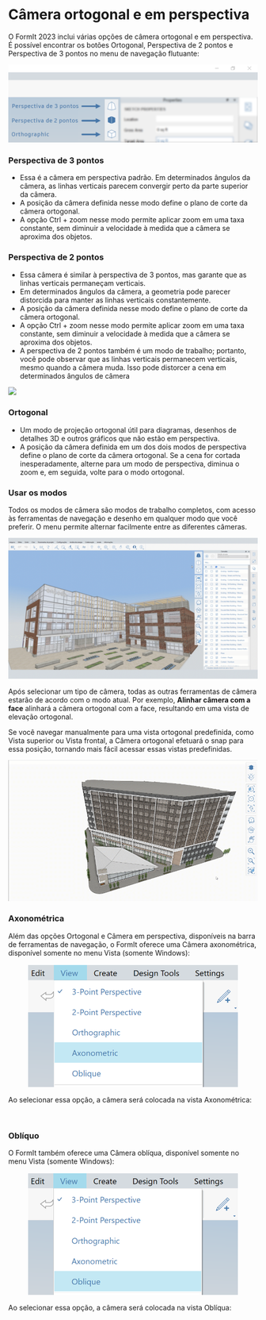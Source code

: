 # Câmera ortogonal e em perspectiva

O FormIt 2023 inclui várias opções de câmera ortogonal e em perspectiva. É possível encontrar os botões Ortogonal, Perspectiva de 2 pontos e Perspectiva de 3 pontos no menu de navegação flutuante:

![Botões de vista de câmera de perspectiva de 3 pontos (superior), perspectiva de 2 pontos (meio) e ortogonal (inferior)](../.gitbook/assets/camera-2point-floating-nav-blurred.png)

### Perspectiva de 3 pontos

* Essa é a câmera em perspectiva padrão. Em determinados ângulos da câmera, as linhas verticais parecem convergir perto da parte superior da câmera.
* A posição da câmera definida nesse modo define o plano de corte da câmera ortogonal.
* A opção Ctrl + zoom nesse modo permite aplicar zoom em uma taxa constante, sem diminuir a velocidade à medida que a câmera se aproxima dos objetos.

### Perspectiva de 2 pontos

* Essa câmera é similar à perspectiva de 3 pontos, mas garante que as linhas verticais permaneçam verticais.
* Em determinados ângulos da câmera, a geometria pode parecer distorcida para manter as linhas verticais constantemente.
* A posição da câmera definida nesse modo define o plano de corte da câmera ortogonal.
* A opção Ctrl + zoom nesse modo permite aplicar zoom em uma taxa constante, sem diminuir a velocidade à medida que a câmera se aproxima dos objetos.
* A perspectiva de 2 pontos também é um modo de trabalho; portanto, você pode observar que as linhas verticais permanecem verticais, mesmo quando a câmera muda. Isso pode distorcer a cena em determinados ângulos de câmera

![](../.gitbook/assets/camera-2point-working-mode.gif)

### Ortogonal

* Um modo de projeção ortogonal útil para diagramas, desenhos de detalhes 3D e outros gráficos que não estão em perspectiva.
* A posição da câmera definida em um dos dois modos de perspectiva define o plano de corte da câmera ortogonal. Se a cena for cortada inesperadamente, alterne para um modo de perspectiva, diminua o zoom e, em seguida, volte para o modo ortogonal.

### Usar os modos

Todos os modos de câmera são modos de trabalho completos, com acesso às ferramentas de navegação e desenho em qualquer modo que você preferir. O menu permite alternar facilmente entre as diferentes câmeras. 

![Alterne entre os três modos de câmera: perspectiva de 3 pontos, perspectiva de 2 pontos e ortogonal.](../.gitbook/assets/perspective-gif.gif)

Após selecionar um tipo de câmera, todas as outras ferramentas de câmera estarão de acordo com o modo atual. Por exemplo, **Alinhar câmera com a face** alinhará a câmera ortogonal com a face, resultando em uma vista de elevação ortogonal.

Se você navegar manualmente para uma vista ortogonal predefinida, como Vista superior ou Vista frontal, a Câmera ortogonal efetuará o snap para essa posição, tornando mais fácil acessar essas vistas predefinidas.

![](../.gitbook/assets/orthoorienttoface.gif)

### Axonométrica

Além das opções Ortogonal e Câmera em perspectiva, disponíveis na barra de ferramentas de navegação, o FormIt oferece uma Câmera axonométrica, disponível somente no menu Vista (somente Windows):

<figure><img src="../.gitbook/assets/AxonometricMenu (2).png" alt=""><figcaption></figcaption></figure>

Ao selecionar essa opção, a câmera será colocada na vista Axonométrica:

<figure><img src="../.gitbook/assets/Axonometric (2).png" alt=""><figcaption></figcaption></figure>

### Oblíquo

O FormIt também oferece uma Câmera oblíqua, disponível somente no menu Vista (somente Windows):

<figure><img src="../.gitbook/assets/ObliqueMenu.png" alt=""><figcaption></figcaption></figure>

Ao selecionar essa opção, a câmera será colocada na vista Oblíqua:

<figure><img src="../.gitbook/assets/Oblique (2).png" alt=""><figcaption></figcaption></figure>
